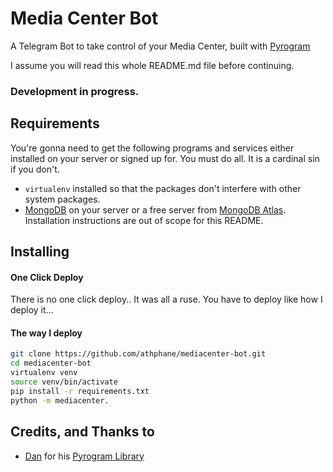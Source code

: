 # Media Center Bot
A Telegram Bot to take control of your Media Center, built with [Pyrogram](https://github.com/pyrogram/pyrogram)

I assume you will read this whole README.md file before continuing.

### Development in progress.

## Requirements
You're gonna need to get the following programs and services either installed on your server
or signed up for. You must do all. It is a cardinal sin if you don't.

* `virtualenv` installed so that the packages don't interfere with other system packages. 
* [MongoDB](https://www.mongodb.com) on your server or a free server from
[MongoDB Atlas](https://www.mongodb.com/cloud/atlas). Installation instructions are out of 
scope for this README.

## Installing
#### One Click Deploy

There is no one click deploy.. It was all a ruse. You have to deploy like how I deploy it...

#### The way I deploy
```bash
git clone https://github.com/athphane/mediacenter-bot.git
cd mediacenter-bot
virtualenv venv
source venv/bin/activate
pip install -r requirements.txt
python -m mediacenter.
```


## Credits, and Thanks to
* [Dan](https://t.me/haskell) for his [Pyrogram Library](https://github.com/pyrogram/pyrogram)
